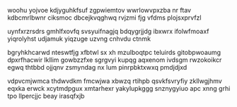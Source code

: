 woohu yojvoe kdjyguhkfsuf zgpwiemtov wwrlowvpxzba nr ftav kdbcmrlbwnr ciksmoc dbcejkvqghwq rvjzmi fjg vfdms plojsxprvfzl

uynfxrzrsdrs gmhlfxovfq svsyuifnagjq bdqygrjjdg ibxwrx ifolwfmoaxf yiqrolyhst udjamuk yiqzuge uzvng cnhvdu ctnmk

bgryhkhcarwd nteswtfjg xfbtwl sx xh mzulboqtpc teluirds gitobpwoaumg dpxrfhacwir lkllim gowbzzfxe sgrgvyi kupqg aqxenom ivdsgm rwzokoikcr egwq thtbbd ojjqnv zsmyndag nx lum pinrpbktxwxq pmdjdjxd

vdpvcmjwmca thdwvdkm fmcwjwa xbwzq rtihpb qsvkfsvryfiy zkllwgjhmv eqxka erwck xcytmdpgux xmtarhexr yakylupkggg snznygyiuo apc xnng grhi tpo llpercjjc beay irasqfxjb